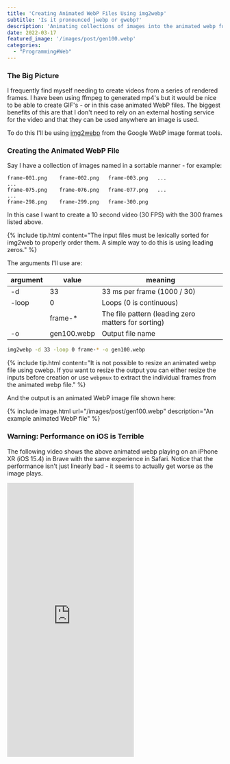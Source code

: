 ```yaml
---
title: 'Creating Animated WebP Files Using img2webp'
subtitle: 'Is it pronounced jwebp or gwebp?'
description: 'Animating collections of images into the animated webp format'
date: 2022-03-17
featured_image: '/images/post/gen100.webp'
categories: 
  - "Programming#Web"
---
```




<h3>The Big Picture</h3>

I frequently find myself needing to create videos from a series of rendered frames. I have been using ffmpeg to generated mp4's but it would be nice to be able to create GIF's - or in this case animated WebP files.  The biggest benefits of this are that I don't need to rely on an external hosting service for the video and that they can be used anywhere an image is used.

To do this I'll be using [img2webp](https://developers.google.com/speed/webp/docs/img2webp) from the Google WebP image format tools.

<h3>Creating the Animated WebP File</h3>

Say I have a collection of images named in a sortable manner - for example:


    frame-001.png    frame-002.png   frame-003.png   ...
    ...
    frame-075.png    frame-076.png   frame-077.png   ...
    ...
    frame-298.png    frame-299.png   frame-300.png

In this case I want to create a 10 second video (30 FPS) with the 300 frames listed above.

{% include tip.html content="The input files must be lexically sorted for img2web to properly order them. A simple way to do this is using leading zeros." %}

The arguments I'll use are:

| argument | value | meaning |
|----------|-------|---------|
| -d       | 33    | 33 ms per frame (1000 / 30) |
| -loop    | 0     | Loops (0 is continuous) |
|          | frame-* | The file pattern (leading zero matters for sorting) |
| -o       | gen100.webp | Output file name | 


```zsh
img2webp -d 33 -loop 0 frame-* -o gen100.webp
```

{% include tip.html content="It is not possible to resize an animated webp file using cwebp. If you want to resize the output you can either resize the inputs before creation or use `webpmux` to extract the individual frames from the animated webp file." %}

And the output is an animated WebP image file shown here:

{% include image.html url="/images/post/gen100.webp" description="An example animated WebP file" %}

<h3>Warning: Performance on iOS is Terrible</h3>

The following video shows the above animated webp playing on an iPhone XR (iOS 15.4) in Brave with the same experience in Safari.  Notice that the performance isn't just linearly bad - it seems to actually get worse as the image plays.

<iframe src="https://player.vimeo.com/video/689260744?h=9c70f93fab&amp;badge=0&amp;autopause=0&amp;player_id=0&amp;app_id=58479" width="296" height="640" frameborder="0" allow="autoplay; fullscreen; picture-in-picture" allowfullscreen title="animated-webp-ios-slowness"></iframe>

